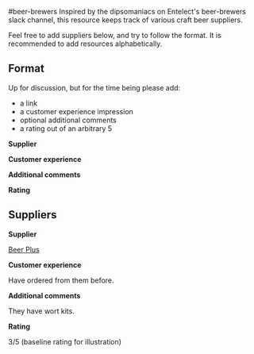#beer-brewers
Inspired by the dipsomaniacs on Entelect's beer-brewers slack channel, this resource keeps track of various craft beer suppliers.

Feel free to add suppliers below, and try to follow the format. It is recommended to add resources alphabetically.

## Format
Up for discussion, but for the time being please add:

 - a link
 - a customer experience impression
 - optional additional comments
 - a rating out of an arbitrary 5

**Supplier**

[]()

**Customer experience**

**Additional comments**

**Rating**


## Suppliers
**Supplier**

[Beer Plus](https://www.beerplus.co.za/)

**Customer experience**

Have ordered from them before.

**Additional comments**

They have wort kits.

**Rating**

3/5 (baseline rating for illustration)

